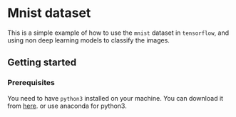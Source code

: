# Mnist dataset 

This is a simple example of how to use the `mnist` dataset in `tensorflow`, and using non deep learning models to classify the images.

## Getting started

### Prerequisites

You need to have `python3` installed on your machine. You can download it from [here](https://www.python.org/downloads/).
or use anaconda for python3.

